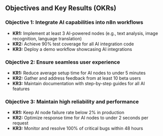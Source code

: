 ## Objectives and Key Results (OKRs)

### Objective 1: Integrate AI capabilities into n8n workflows
- **KR1:** Implement at least 3 AI-powered nodes (e.g., text analysis, image recognition, language translation)
- **KR2:** Achieve 90% test coverage for all AI integration code
- **KR3:** Deploy a demo workflow showcasing AI integrations

### Objective 2: Ensure seamless user experience
- **KR1:** Reduce average setup time for AI nodes to under 5 minutes
- **KR2:** Gather and address feedback from at least 10 beta users
- **KR3:** Maintain documentation with step-by-step guides for all AI features

### Objective 3: Maintain high reliability and performance
- **KR1:** Keep AI node failure rate below 2% in production
- **KR2:** Optimize response time for AI nodes to under 2 seconds per request
- **KR3:** Monitor and resolve 100% of critical bugs within 48 hours
